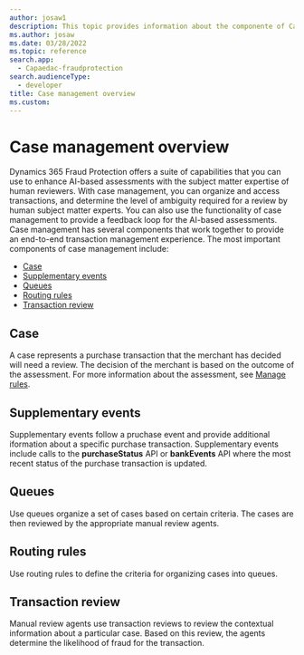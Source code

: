 ```yaml
---
author: josaw1
description: This topic provides information about the componente of Case management in Dynamics 365 Fraud Protection.
ms.author: josaw
ms.date: 03/28/2022
ms.topic: reference
search.app: 
  - Capaedac-fraudprotection
search.audienceType:
  - developer
title: Case management overview
ms.custom:
---
```


# Case management overview

Dynamics 365 Fraud Protection offers a suite of capabilities that you can use to enhance AI-based assessments with the subject matter expertise of human reviewers.
With case management, you can organize and access transactions, and determine the level of ambiguity required for a review by human subject matter experts. You can also use the functionality of case management to provide a feedback loop for the AI-based assessments. Case management has several components that work together to provide an end-to-end transaction management experience. The most important components of case management include: 

  - [Case](#case)
  - [Supplementary events](#events)
  - [Queues](#queues)
  - [Routing rules](#rules)
  - [Transaction review](#review)

## <a name="case"></a> Case

A case represents a purchase transaction that the merchant has decided will need a review. The decision of the merchant is based on the outcome of the assessment. For more information about the assessment, see [Manage rules](rules.md#conditions). 

## <a name="events"></a> Supplementary events

Supplementary events follow a pruchase event and provide additional iformation about a specific purchase transaction. Supplementary events include calls to the **purchaseStatus** API or **bankEvents** API where the most recent status of the purchase transaction is updated. 
 
## <a name="queues"></a> Queues

Use queues organize a set of cases based on certain criteria. The cases are then reviewed by the appropriate manual review agents.

## <a name="rules"></a> Routing rules

Use routing rules to define the criteria for organizing cases into queues.

## <a name="review"></a> Transaction review

Manual review agents use transaction reviews to review the contextual information about a particular case. Based on this review, the agents determine the likelihood of fraud for the transaction. 
